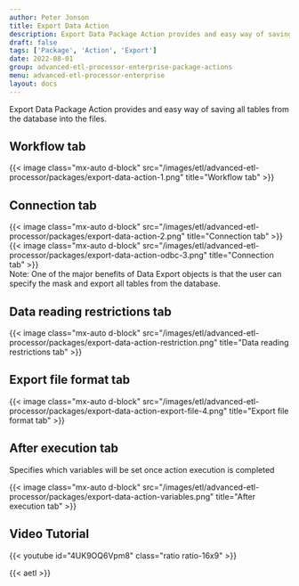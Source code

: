 ```yaml
---
author: Peter Jonson
title: Export Data Action
description: Export Data Package Action provides and easy way of saving all tables from the database into the files.
draft: false
tags: ['Package', 'Action', 'Export']
date: 2022-08-01
group: advanced-etl-processor-enterprise-package-actions
menu: advanced-etl-processor-enterprise
layout: docs
---
```


Export Data Package Action provides and easy way of saving all tables from the database into the files.

## Workflow tab

{{< image class="mx-auto d-block"  src="/images/etl/advanced-etl-processor/packages/export-data-action-1.png" title="Workflow tab" >}}

## Connection tab

{{< image class="mx-auto d-block"  src="/images/etl/advanced-etl-processor/packages/export-data-action-2.png" title="Connection tab" >}}
\
{{< image class="mx-auto d-block"  src="/images/etl/advanced-etl-processor/packages/export-data-action-odbc-3.png" title="Connection tab" >}}
\
Note: One of the major benefits of Data Export objects is that the user can specify the mask and export all tables from the database.

## Data reading restrictions tab

{{< image class="mx-auto d-block"  src="/images/etl/advanced-etl-processor/packages/export-data-action-restriction.png" title="Data reading restrictions tab" >}}

## Export file format tab

{{< image class="mx-auto d-block"  src="/images/etl/advanced-etl-processor/packages/export-data-action-export-file-4.png" title="Export file format tab" >}}

## After execution tab

Specifies which variables will be set once action execution is completed

{{< image class="mx-auto d-block"  src="/images/etl/advanced-etl-processor/packages/export-data-action-variables.png" title="After execution tab" >}}

## Video Tutorial

{{< youtube id="4UK9OQ6Vpm8" class="ratio ratio-16x9" >}}

{{< aetl >}}

